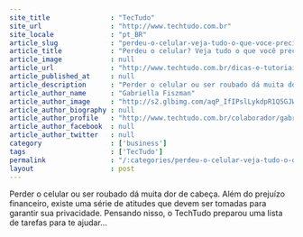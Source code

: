 ```yaml
---
site_title               : "TecTudo"
site_url                 : "http://www.techtudo.com.br"
site_locale              : "pt_BR"
article_slug             : "perdeu-o-celular-veja-tudo-o-que-voce-precisa-fazer"
article_title            : "Perdeu o celular? Veja tudo o que você precisa fazer"
article_image            : null
article_url              : "http://www.techtudo.com.br/dicas-e-tutoriais/noticia/2015/06/perdeu-o-celular-veja-tudo-o-que-voce-precisa-fazer.html"
article_published_at     : null
article_description      : "Perder o celular ou ser roubado dá muita dor de cabeça. Além do prejuízo financeiro, existe uma série de atitudes que devem ser tomadas para garantir sua privacidade. Pensando nisso, o TechTudo preparou uma lista de tarefas para te ajudar..."
article_author_name      : "Gabriella Fiszman"
article_author_image     : "http://s2.glbimg.com/aqP_IfIPslLykdpR1Q5GJWqR3Yk=/30x30/s2.glbimg.com/TFIHtibUmxClfX_gPB6xR3rPG9M=/0x0:150x150/140x140/s.glbimg.com/po/tt2/f/original/2014/07/11/gabi.jpg"
article_author_biography : null
article_author_profile   : "http://www.techtudo.com.br/colaborador/gabriella-barreira.html"
article_author_facebook  : null
article_author_twitter   : null
category                 : ['business']
tags                     : ['TecTudo']
permalink                : "/:categories/perdeu-o-celular-veja-tudo-o-que-voce-precisa-fazer/"
layout                   : post
---
```


Perder o celular ou ser roubado dá muita dor de cabeça. Além do prejuízo financeiro, existe uma série de atitudes que devem ser tomadas para garantir sua privacidade. Pensando nisso, o TechTudo preparou uma lista de tarefas para te ajudar...
